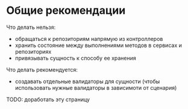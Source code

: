 # Общие рекомендации

Что делать нельзя:

* обращаться к репозиториям напрямую из контроллеров
* хранить состояние между выполнениями методов в сервисах и репозиториях
* привязывать сущность к способу ее хранения

Что делать рекомендуется:

* создавать отдельные валидаторы для сущности (чтобы использовать нужные валидаторы в зависимоти от сценария)

TODO: доработать эту страницу
